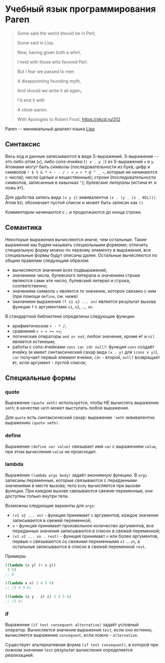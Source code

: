 # Учебный язык программирования Paren

>    Some said the world should be in Perl;
>
>    Some said in Lisp.
>
>    Now, having given both a whirl,
>
>    I held with those who favored Perl.
>
>    But I fear we passed to men
>
>    A disappointing founding myth,
>
>    And should we write it all again,
>
>    I'd end it with
>
>    A close-paren.
>
>
> With Apologies to Robert Frost, https://xkcd.ru/312

Paren -- минимальный диалект языка [Lisp](https://en.wikipedia.org/wiki/Lisp_(programming_language))

## Синтаксис

Весь код и данные записываются в виде S-выражений. S-выражение -- это либо *атом* (`x`), либо *cons-ячейка* (`( x . y )`) из S-выражений `x` и `y`. Атомами могут быть *символы* (последовательности из букв, цифр и символов `! $ % & * + - . / : < = > ? @ ^ _ ~`, которые не начинаются с числа); *числа* (целые и вещественные); *строки* (последовательности символов, записанные в кавычках `"`); *булевские литералы* (истина `#t` и ложь `#f`).

Для удобства запись вида `(x y z)` эквивалентна `(x . (y . (z . NIL)))`. Атом `NIL` обозначает пустой список и может быть записан как `()`.

Комментарии начинаются с `;` и продолжаются до конца строки.

## Семантика

Некоторые выражения вычисляются иначе, чем остальные. Такие выражения мы будем называть *специальными формами*; отличить специальную форму можно по первому элементу в выражении, все специальные формы будут описаны далее. Остальные вычисляются по общим правилам следующим образом:
- вычисляются значения всех подвыражений;
- значением числа, булевского литерала и значением строки являются сами эти число, булевский литерал и строка, соответственно;
- значением символа `x` является то значение, которое связано с ним (при помощи `define`, см. ниже)
- значением выражения `(f x1 x2 ... xn)` является результат вызова функции `f` с аргументами `x1`, `x2`, ..., `xn`.

В стандартной библиотеке определены следующие функции:
- арифметические `+ - * /`;
- сравнения `= > < >= <=`;
- логические операторы `and or not`; любое значение, кроме `#f` и `nil` является истинным;
- работы с cons-ячейками `cons car cdr null?`: функция `cons` создаёт ячейку (и имеет синтаксический сахар вида `(x . y)` для `(cons x y)`), `car` получает первый элемент ячейки, `cdr` - второй, `null?` возвращает `#t`, если аргумент - пустой список;

## Специальные формы

### quote

Выражение `(quote smth)` используется, чтобы НЕ вычислять выражение `smth`; в качестве `smth` может выступать любое выражение.

Для `quote` есть синтаксический сахар: выражение `'smth` эквивалентно выражению `(quote smth)`.

### define

Выражение `(define var value)` связывает имя `var` с выражением `value`, при этом вычисления `value` не происходит.

### lambda

Выражение `(lambda args body)` задаёт анонимную функцию. В `args` записаны переменные, которые связываются с переданными значениями в месте вызова; тело `body` вычисляется при вызове функции. При каждом вызове связываются свежие переменные, они доступны только внутри тела.

Возможны следующие варианты для `args`:
- `(v1 v2 ... vn)` - функция принимает `n` аргументов, каждое значение записывается в свежей переменной;
- `v` - функция принимает произвольное количество аргументов, все переданные значения записываются в список в свежей переменной;
- `(v1 v2 ... vn . rest)` - функция принимает `n` или более аргументов, первые `n` связываются со свежими переменными `v1` ... `vn`, а остальные записываются в список в свежей переменной `rest`.

Примеры:
```scheme
((lambda (x y) (+ x y))
 3 5)
;; 8

((lambda x x) 3 4 5 6)
;; (3 4 5 6)

((lambda (x y . z) z) 3 4 5 6)
;; (5 6)
```

### if

Выражение `(if test consequent alternative)` задаёт условный оператор. Вычисляется значение выражения `test`, если оно истинно, вычисляется выражение `consequent`, если ложно - `alternative`.

Существует альтернативная форма `(if test consequent)`, в которой при ложном значении `test` результат вычисления определяется реализацией.
